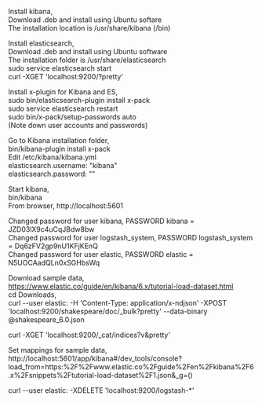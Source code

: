 Install kibana,  
Download .deb and install using Ubuntu softare  
The installation location is /usr/share/kibana (/bin)  

Install elasticsearch,  
Download .deb and install using Ubuntu software  
The installation folder is /usr/share/elasticsearch  
sudo service elasticsearch start  
curl -XGET 'localhost:9200/?pretty'  

Install x-plugin for Kibana and ES,  
sudo bin/elasticsearch-plugin install x-pack  
sudo service elasticsearch restart  
sudo bin/x-pack/setup-passwords auto  
(Note down user accounts and passwords)  

Go to Kibana installation folder,  
bin/kibana-plugin install x-pack  
Edit /etc/kibana/kibana.yml  
elasticsearch.username: "kibana"   
elasticsearch.password:  "<pwd>"  

Start kibana,   
bin/kibana   
From browser, http://localhost:5601  

Changed password for user kibana, PASSWORD kibana = JZD03lX9c4uCqJBdw8bw  
Changed password for user logstash_system, PASSWORD logstash_system = Dq6zFV2gp9nU1KFjKEnQ  
Changed password for user elastic, PASSWORD elastic = N5UOCAadQLn0xSGHbsWq  

Download sample data,  
https://www.elastic.co/guide/en/kibana/6.x/tutorial-load-dataset.html  
cd Downloads,  
curl --user elastic:<pwd> -H 'Content-Type: application/x-ndjson' -XPOST 'localhost:9200/shakespeare/doc/_bulk?pretty' --data-binary   @shakespeare_6.0.json  

curl -XGET 'localhost:9200/_cat/indices?v&pretty'  

Set mappings for sample data,  
http://localhost:5601/app/kibana#/dev_tools/console?  load_from=https:%2F%2Fwww.elastic.co%2Fguide%2Fen%2Fkibana%2F6.x%2Fsnippets%2Ftutorial-load-dataset%2F1.json&_g=()  

curl --user elastic:<pwd> -XDELETE 'localhost:9200/logstash-*'  


